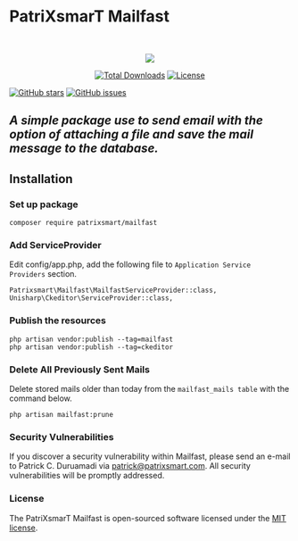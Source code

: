 # PatriXsmarT Mailfast
<br>

<p align="center"><a href="https://patrixsmart.com" target="_blank"><img src="https://www.patrixsmart.com/storage/patrixsmart_images/shortcut_icon.jpg"></a></p>

<p align="center">
<a href="https://packagist.org/packages/patrixsmart/mailfast"><img src="https://poser.pugx.org/patrixsmart/mailfast/d/total.svg" alt="Total Downloads"></a>
<a href="https://packagist.org/packages/patrixsmart/mailfast"><img src="https://poser.pugx.org/patrixsmart/mailfast/license.svg" alt="License"></a>

[![GitHub stars](https://img.shields.io/github/stars/patrixsmart/mailfast.svg)](https://github.com/patrixsmart/mailfast/stargazers)
[![GitHub issues](https://img.shields.io/github/issues/patrixsmart/mailfast.svg)](https://github.com/patrixsmart/mailfast/issues)
</p>




## *A simple package use to send email with the option of attaching a file and save the mail message to the database.*

## Installation
### Set up package

```
composer require patrixsmart/mailfast
```


### Add ServiceProvider

Edit config/app.php, add the following file to `Application Service Providers` section.
```
Patrixsmart\Mailfast\MailfastServiceProvider::class,
Unisharp\Ckeditor\ServiceProvider::class,
```

### Publish the resources
```
php artisan vendor:publish --tag=mailfast
php artisan vendor:publish --tag=ckeditor
```

### Delete All Previously Sent Mails

Delete stored mails older than today from the `mailfast_mails table` with the command below.
```
php artisan mailfast:prune
```


### Security Vulnerabilities

If you discover a security vulnerability within Mailfast, please send an e-mail to Patrick C. Duruamadi via [patrick@patrixsmart.com](mailto:patrick@patrixsmart.com). All security vulnerabilities will be promptly addressed.

### License

The PatriXsmarT Mailfast is open-sourced software licensed under the [MIT license](https://opensource.org/licenses/MIT).
